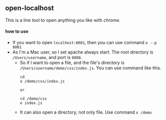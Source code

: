 open-localhost
---

This is a line tool to open anything you like with  *chrome*.

#### how to use

* If you want to open `localhost:8001`, then you can use command `o --p 8001`
* As I'm a Mac user, so I set apache always start. The root directory is `/Users/username`, and port is `8080`.
  * So if I want to open a file, and the file's directory is `/Users/username/demo/css/index.js`. You can use command like this.
    ```
    cd
    o /demo/css/index.js

    or

    cd /demo/css
    o index.js
    ```
  * It can also open a directory, not only file. Use command `o /demo`
